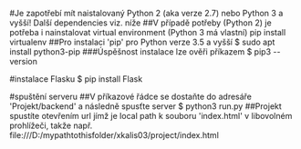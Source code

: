 #Je zapotřebí mít naistalovaný Python 2 (aka verze 2.7) nebo Python 3 a vyšší! Další dependencies viz. níže
##V případě potřeby (Python 2) je potřeba i nainstalovat virtual environment (Python 3 má vlastní)
pip install virtualenv
##Pro instalaci 'pip' pro Python verze 3.5 a vyšší
$ sudo apt install python3-pip
###Úspěšnost instalace lze ověři příkazem
$ pip3 --version

#instalace Flasku
$ pip install Flask

#spuštění serveru
##V příkazové řádce se dostaňte do adresáře 'Projekt/backend' a následně spusťte server
$ python3 run.py
##Projekt spustíte otevřením url jímž je local path k souboru 'index.html' v libovolném prohlížeči, takže např.
file:///D:/mypathtothisfolder/xkalis03/project/index.html